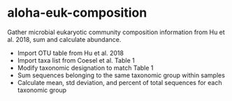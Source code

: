 # aloha-euk-composition

Gather microbial eukaryotic community composition information from Hu et al. 2018, sum and calculate abundance.


* Import OTU table from Hu et al. 2018
* Import taxa list from Coesel et al. Table 1
* Modify taxonomic designation to match Table 1
* Sum sequences belonging to the same taxonomic group within samples
* Calculate mean, std deviation, and percent of total sequences for each taxonomic group



